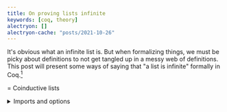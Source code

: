 ```yaml
---
title: On proving lists infinite
keywords: [coq, theory]
alectryon: []
alectryon-cache: "posts/2021-10-26"
---
```


It's obvious what an infinite list is. But when formalizing things,
we must be picky about definitions to not get tangled up in a messy
web of definitions.
This post will present some ways of saying that "a list is infinite"
formally in Coq.[^ziplist]

[^ziplist]: Which I've used recently in a proof that [there is no ZipList monad][ziplist].

[ziplist]: https://gist.github.com/Lysxia/b105bcb2f2ba835012476ab7fe37ae87

= Coinductive lists

<details class="code-details">
<summary>Imports and options</summary>
```alectryon
From Coq Require Import Arith Lia.

Set Primitive Projections.
Set Implicit Arguments.
Set Maximal Implicit Insertion.
Set Contextual Implicit.
```
</details>

First, define the type of lists.
Lists are made of `Cons` (`::`) and `Nil`. As it is a recursive type, we
also have to decide whether to make it *inductive*, so that only finite lists
can be constructed, or *coinductive*, so that lists might also be infinite
sequences of `Cons`. We start by introducing the type's *base functor*
`ColistF a _`, presenting the two list constructors without recursion.
We obtain the coinductive type `Colist a` as a fixed point of
`ColistF a : Type -> Type`.

```alectryon
Inductive ColistF (a : Type) (x : Type) :=
| Nil : ColistF a x
| Cons : a -> x -> ColistF a x
.

CoInductive Colist (a : Type) : Type :=
  Delay { force : ColistF a (Colist a) }.
```

Thus the type `Colist a` has a destructor
`force : Colist a -> ColistF a (Colist a)` (the final coalgebra of `ColistF a`)
and a constructor `Delay : ColistF a (Colist a) -> Colist a`.
This ceremony may look all mysterious if you're new to this; after living with
coinductive types for a while, you will assimilate their philosophy of
"*destructors* first"---unlike inductive types' "*constructors* first".

<details class="code-details">
<summary>Notation prep</summary>
```alectryon
Add Printing Constructor Colist.

Declare Scope colist_scope.
Delimit Scope colist_scope with colist.
Local Open Scope colist_scope.
```
</details>

Some familiar notations, `[]` for `Nil` and `::` for `Cons`.

```alectryon
Notation "'[' ']'" := Nil : colist_scope.
Notation "x :: xs" := (Cons x xs) : colist_scope.
```

== Some simple definitions

Recursive definitions involving lists mostly look as you would expect in
Coq as in any functional programming language,
but every output list is wrapped in an explicit `Delay`, and every input
list of a `match` is wrapped in a `force`. It's as if you were
handling lazy data structures in an eagerly evaluated programming language.
Coq is a pure and total language, so evaluation order doesn't
matter as much as in partial languages, but the operational semantics
is still careful to not reduce coinductive definitions unless they are
forced.

Here is the `map` function that any self-respecting type of list must provide.

```alectryon
CoFixpoint map {a b} (f : a -> b) (xs : Colist a) : Colist b := Delay
  match force xs with
  | [] => []
  | x :: xs => f x :: map f xs
  end.
```

Another example is the list `nats` of all natural numbers.
It relies on the more general definition of lists of numbers
greater than an arbitrary natural number `n`.

```alectryon
CoFixpoint nats_from (n : nat) : Colist nat := Delay
  (n :: nats_from (S n)).

Definition nats := nats_from 0.
```

Let's put that aside for now. We will be needing `map` and `nats` later.

= Never-ending lists

We will now say "infinite lists" in an informal you-know-what-I-mean sense,
as we explore different ways of making it more formal, which will
have their own names.

A list is infinite when it never ends with a `Nil`. But in constructive mathematics
we never say never---it's not even obvious how you could even say it in
this instance. A list is infinite when it, and its tails, always evaluate to a `Cons`.

A more "incremental" rephrasing of the above is that a list `xs` is infinite
when `xs` evaluates to a `Cons`, and its tail is also infinite. That definition
of infinite lists is recursive, so that you can "unfold" it iteratively to
establish that every tail evaluates to a `Cons`. But because it is recursive,
it's not *a priori* well-defined.

Let us forget about "is infinite" for a second, and talk more generally about
properties `P` that somehow subscribe to that definition: if `xs` satisfies
`P`, then `xs` evaluates to a `Cons`, and the tail of `xs` satisfies `P`. Let
us call such a `P` a *never-ending invariant*.

```alectryon
Definition Neverending_invariant {a} (P : Colist a -> Prop) : Prop :=
  forall xs, P xs -> exists x xs', force xs = Cons x xs' /\ P xs'.
```

The intuition is that if `xs` satisfies any never-ending invariant `P`,
then `xs` must be infinite. This leads to our first characterization of
infinite lists, "never-ending" lists.

= Never-ending: definition

A list is *never-ending* when it satisfies some never-ending invariant. 

```alectryon
Definition Neverending {a} (xs : Colist a) : Prop :=
  exists (P : Colist a -> Prop),
    Neverending_invariant P /\ P xs.
```

The key property that makes the notion of never-ending lists
useful is the following *unfolding lemma*:
a never-ending list is a `Cons`, and its tail is never-ending.

**Note: you can hover and click on the tactics in proof scripts
(`Proof. ... Qed.`) to see the intermediate proof states.**[^alectryon]

[^alectryon]: Plugging [Alectryon](https://plv.csail.mit.edu/blog/alectryon.html#alectryon).

```alectryon
Lemma unfold_Neverending {a} (xs : Colist a)
  : Neverending xs ->
    exists x xs',
      force xs = Cons x xs' /\ Neverending xs'.
Proof.
  intros NE.
  unfold Neverending in NE.
  destruct NE as [P [NE Hxs]].
  unfold Neverending_invariant in NE.
  apply NE in Hxs.
  destruct Hxs as [x [xs' [Hxs Hxs']]].
  exists x, xs'.
  split; [assumption | ].
  unfold Neverending.
  exists P.
  split; [ | assumption ].
  exact NE.
Qed.
```

Doesn't that lemma's statement remind you of `Neverending_invariant` above?

That lemma means exactly that the property of "being never-ending" is itself
a never-ending invariant!

```alectryon
Lemma Neverending_invariant_Neverending {a}
  : Neverending_invariant (Neverending (a := a)).
Proof.
  unfold Neverending. (* This goal looks funny -> *)
  exact (@unfold_Neverending a).
Qed.
```

The definition of `Neverending` makes it the *weakest
never-ending invariant*: all never-ending invariants imply `Neverending`.

```alectryon
Lemma Neverending_weakest {a} (P : Colist a -> Prop) (xs : Colist a)
  : Neverending_invariant P -> P xs -> Neverending xs.
Proof.
  intros INV H.
  unfold Neverending.
  exists P.
  split; assumption.
Qed.
```

This is actually an instance of a pretty general way of defining recursive
properties (and recursive types, by Curry-Howard) without using recursion.
You introduce a class of "invariants" identified by the recursive definition,
and then you pick the strongest or weakest one, depending on the situation
(inductive or coinductive).[^nu]

[^nu]: This is a generalization of the types
[`Mu` and `Nu`](https://hackage.haskell.org/package/data-fix-0.3.2/docs/Data-Fix.html#t:Nu)
as they are named in Haskell. This is also how the [paco](https://github.com/snu-sf/paco)
library defines coinductive propositions.

= Lists with too many elements

This next property is sufficient but not necessary: a list must be infinite
if it contains infinitely many distinct elements. While this sounds circular,
we care only about defining "infinite lists", and for that we can
leverage other "infinities" already lying around, like the natural numbers.
Note that an infinite list may not satisfy that property by repeating the same
finitely many elements (*e.g.*, `repeat 0`).

One way to show that a set is infinite is to exhibit an *injective* function
from the natural numbers (or any other infinite set): distinct elements are
mapped to distinct elements, or conversely, every image element has a unique
antecedent.

```alectryon
Definition injective {a b} (f : a -> b) : Prop :=
  forall x y, f x = f y -> x = y.
```

Now we need to tie those elements to a list, using the *membership relation*
`In`. That relation is defined inductively: an element `x` is in a list `xs` if
either `x` is the head of `xs` or `x` is in the tail of the list.

<details class="code-details">
<summary>Snip</summary>
```alectryon
Unset Elimination Schemes. (* Don't generate induction principles for us. *)
```
</details>

```alectryon
Inductive In {a : Type} (x : a) (xs : Colist a) : Prop :=
| In_split y ys : force xs = Cons y ys -> x = y \/ In x ys -> In x xs
.
```

<details class="code-details">
<summary>Snip</summary>
```alectryon
Lemma In_ind (a : Type) (x : a) (P : Colist a -> Prop)
    (H : forall xs (y : a) (ys : Colist a),
         force xs = y :: ys -> x = y \/ (In x ys /\ P ys) -> P xs)
  : forall xs, In x xs -> P xs.
Proof.
  fix SELF 2; intros xs [].
  eapply H; eauto.
  destruct H1; [ left | right ]; auto.
Qed.

Lemma not_In_Nil {a} (x : a) xs : force xs = [] -> In x xs -> False.
Proof.
  intros ? []; congruence.
Qed.
#[global] Hint Resolve not_In_Nil : core.
```
</details>

Naturally, an element cannot be in an empty list. Two distinct elements
cannot be in a list of length one. And so on. So if we can prove that
infinitely many elements are in a list, then the list must be infinite.
Let us call this property "surnumerable", since it means that
we can enumerate a subset of its elements.

== Surnumerability: definition

A list `xs` is *surnumerable* if there is some injective function
`f : nat -> a` such that `f i` is in `xs` for all `i`.

```alectryon
Definition Surnumerable {a} (xs : Colist a) : Prop :=
  exists f : nat -> a,
    injective f /\ forall i, In (f i) xs.
```

== `Surnumerable` implies `Neverending`

A simple approach is to prove that `Surnumerable` is a never-ending invariant,
but that requires decidable equality on `a`.
A more general solution considers the invariant satisfied by lists `xs`
such that `Surnumerable (ys ++ xs)` for some finite `ys`.
The pigeonhole reasoning for that proof seems challenging,
so I haven't done it myself.

```alectryon
Theorem Surnumerable_Neverending {a} (xs : Colist a)
  : Surnumerable xs -> Neverending xs.
Proof.
  (* Exercise for the reader. *)
Abort.
```

Injectivity is not very "constructive", you have to use a lot of tricks to
recover useful information from it.
In a proof that surnumerability implies never-ending-ness,
a big part of it is to prove that surnumerability of a list `Cons x xs`
implies (more or less) surnumerability of its tail `xs`.
In other words, given `f` which describes an infinite set of elements in
`Cons x xs`, and we must construct a new `f2` which describes an infinite
set of elements all in `xs`.
The challenge is thus to "remove" the head `x` from the given injective
function---if `x` occurs at all in `f`.
This would be easier if we had a pseudo-inverse function to point to its
antecedent by `f`. The existence of a pseudo-inverse is equivalent
to injectivity classically, but it is stronger constructively.
In category theory, a function `f` with a pseudo-inverse is called a
[*split mono(morphism)*](https://ncatlab.org/nlab/show/split+monomorphism).

```alectryon
Definition splitmono {a b} (f : a -> b) : Prop :=
  exists g : b -> a, forall x, g (f x) = x.
```

We obtain a variant of `Surnumerable` using `splitmono` instead of `injective`.

```alectryon
Definition SplitSurnumerable {a} (xs : Colist a) : Prop :=
  exists (f : nat -> a),
    splitmono f /\ forall i, In (f i) xs.
```

The pseudo-inverse makes the proof of never-ending-ness much simpler.

```alectryon
Theorem SplitSurnumerable_Neverending {a} (xs : Colist a)
  : SplitSurnumerable xs -> Neverending xs.
Proof.
  intros PN. unfold SplitSurnumerable in PN.
  destruct PN as (f & Hf & Hincl).
  unfold Neverending.
  (* Here is the never-ending invariant. *)
  exists (fun xs => exists n, forall i, n <= i -> In (f i) xs).
  split.
  - unfold Neverending_invariant.
    intros xs_ [n Hn].
    destruct (force xs_) as [ | x xs'] eqn:Hforce.
    + exfalso. eauto using not_In_Nil.
    + exists x, xs'; split; [ auto | ].
      destruct Hf as [g Hf].
      exists (max n (S (g x))).
      intros i Hi.
      specialize (Hn i (Nat.max_lub_l _ _ _ Hi)).
      destruct Hn.
      rewrite H in Hforce; inversion Hforce; subst; clear Hforce.
      destruct H0.
      * exfalso. rewrite <- H0 in Hi. rewrite Hf in Hi. lia.
      * assumption.
  - exists 0. auto.
Qed.
```

Surnumerability may be easier to prove than never-ending-ness
in some situations. A proof that a list is never-ending essentially "walks
through" the evaluation of the list, but in certain situations the list
might be too abstract to inspect, for example when reasoning by
parametricity,[^param] and we can only prove the membership of individual
elements one by one.

[^param]: Like in the [no-ziplist-monad proof][ziplist].

= Enumerability

Our last idea is that infinite lists (with element type `a`) are in bijection
with functions `nat -> a`. So we can show that a list is infinite by proving
that it corresponds to a function `nat -> a` via such a bijection.
We shall use the obvious bijection that sends `f` to `map f nats`---and
conversely sends an infinite list `xs` to a function `index xs : nat -> a`.
We will thus say that a list `xs` is *enumerable* if it can be written as
`map f nats` for some `f`.

== Equality of colists

Before we can state the equation `xs = map f nats`, we must choose a notion of
equality. One can be readily obtained via the following coinductive relation,
which corresponds to the *relational interpretation* of the type `Colist`
*à la Reynolds*.[^prev] It interprets the type constructor `Colist : Type -> Type`
as a relation transformer `RColist : (a -> b -> Prop) -> (Colist a -> Colist b -> Prop)`,
which can be specialized to an equivalence relation `RColist eq`;
we will write it in infix notation as `==` in the rest of the post.

[^prev]: See also [my previous post](./2021-10-20-initial-final-free-monad.html#types-as-relations).

```alectryon
Inductive RColistF {a b} (r : a -> b -> Prop) xa xb (rx : xa -> xb -> Prop) : ColistF a xa -> ColistF b xb -> Prop :=
| RNil : RColistF r rx [] []
| RCons x xs y ys : r x y -> rx xs ys -> RColistF r rx (Cons x xs) (Cons y ys)
.

CoInductive RColist {a b} (r : a -> b -> Prop) (xs : Colist a) (ys : Colist b) : Prop :=
  RDelay { Rforce : RColistF r (RColist r) (force xs) (force ys) }.

Notation "x == y" := (RColist eq x y) (at level 70) : colist_scope.
```

== Enumerability: definition

We can now say formally that `xs` is *enumerable* by `f` if `xs == map f nats`.

```alectryon
Definition Enumerable_by {a} (f : nat -> a) (xs : Colist a) : Prop :=
  xs == map f nats.

Definition Enumerable {a} (xs : Colist a) : Prop :=
  exists f, Enumerable_by f xs.
```

As mentioned earlier, the equation `xs == map f nats` exercises one half of the
bijection between infinite lists and functions on `nat`. Formalizing the other
half takes more work, and it will actually let us prove that `Neverending`
implies `Enumerable`.

= `Neverending` implies `Enumerable`

Essentially, we need to define an indexing function `index : Colist a -> nat -> a`.
However, this is only well-defined for infinite lists. A better type
will be a dependent type `index : forall (xs : Colist a), Neverending xs -> nat -> a`,
where the input list `xs` must be never-ending.

Start with a naive definition having the simpler type, which
handles partiality with a default value:

```alectryon
Fixpoint index_def {a} (def : a) (xs : Colist a) (i : nat) : a :=
  match force xs, i with
  | Cons x _, O => x
  | Cons _ xs, S i => index_def def xs i
  | Nil, _ => def
  end.
```

Given a never-ending list, we are able to extract an arbitrary value as
a default---which will be passed to `index_def` but never actually be used.
It takes a bit of dependently typed programming, which we dispatch with
tactics. And since we don't actually care about the result we can keep
the definition opaque with `Qed` (instead of `Defined`).

```alectryon
Definition head_NE {a} (xs : Colist a) (NE : Neverending xs) : a.
Proof.
  destruct (force xs) as [ | x xs' ] eqn:Hxs.
  - exfalso. apply unfold_Neverending in NE. destruct NE as [? [? []]]. congruence.
  - exact x.
Qed.
```

Combining `index_def` and `head_NE`, we obtain our `index` function.

```alectryon
Definition index {a} (xs : Colist a) (NE : Neverending xs) (i : nat) : a :=
  index_def (head_NE NE) xs i.
```

The remaining code in this post proves that a never-ending list `xs` is enumerated by `index xs`.

This first easy lemma says that `index_def` doesn't depend on the default value
if the list is never-ending.

```alectryon
Lemma index_def_Neverending {a} (def def' : a) (xs : Colist a) (i : nat)
  : Neverending xs -> index_def def xs i = index_def def' xs i.
Proof.
  revert xs; induction i; intros * NE; cbn.
  all: apply unfold_Neverending in NE.
  all: destruct NE as [x [xs' [Hxs NE]]]. 
  all: rewrite Hxs.
  all: auto.
Qed.
```

The next lemma does the heavy lifting, constructing an "equality invariant"
(or "bisimulation") that must hold between all respective tails of `xs` and
`map (index xs) nats`, which then implies `==`.

Note that instead of `index xs`, we actually write `index NE` where `NE` is
a proof of `Neverending xs`, since `index` requires that argument, and `xs`
can be deduced from `NE`'s type.

```alectryon
Lemma Neverending_Enumerable_ {a} (xs : Colist a) (NE : Neverending xs) (f : nat -> a) (n : nat)
  : (forall i, f (n+i) = index NE i) ->
    xs == map f (nats_from n).
Proof.
  revert xs NE n; cofix SELF; intros * Hf.
  constructor.
  assert (NE' := NE).
  apply unfold_Neverending in NE'.
  destruct NE' as [x [xs' [Hxs NE']]].
  rewrite Hxs; cbn.
  constructor.
  - specialize (Hf 0).
    cbn in Hf. rewrite Nat.add_0_r, Hxs in Hf. auto.
  - apply SELF with (NE := NE'); clear SELF.
    intros i. specialize (Hf (S i)).
    cbn in Hf. rewrite Nat.add_succ_r, Hxs in Hf.
    cbn; rewrite Hf. unfold index.
    apply index_def_Neverending. auto.
Qed.
```

Here's the final result. A never-ending list `xs` is enumerated by `index xs`.

```alectryon
Theorem Neverending_Enumerable_by {a} (xs : Colist a) (NE : Neverending xs)
  : Enumerable_by (index NE) xs.
Proof.
  unfold Enumerable_by, nats.
  apply Neverending_Enumerable_ with (NE0 := NE) (n := 0).
  reflexivity.
Qed.
```

We can repackage the theorem to hide the enumeration function,
more closely matching the English sentence "never-ending-ness implies
enumerability".

```alectryon
Corollary Neverending_Enumerable {a} (xs : Colist a)
  : Neverending xs -> Enumerable xs.
Proof.
  intros NE; eexists; apply Neverending_Enumerable_by with (NE0 := NE).
Qed.
```

The converse holds this time. The main insight behind the proof is that the
property "`xs == map f (nats_from n)` for some `n`" is a never-ending
invariant.

```alectryon
Theorem Enumerable_Neverending {a} (xs : Colist a)
  : Enumerable xs -> Neverending xs.
Proof.
  unfold Enumerable, Enumerable_by. intros [f EB].
  unfold Neverending.
  exists (fun xs => exists n, xs == map f (nats_from n)).
  split.
  - unfold Neverending_invariant. intros xs_ [n EB_].
    destruct EB_ as [EB_]. cbn in EB_. inversion EB_; subst.
    exists (f n), xs0. split; [ auto | ].
    exists (S n). assumption.
  - exists 0; assumption.
Qed.
```

== Reasoning with enumerability

I think `Neverending` is the most intuitive characterization of infinite lists,
but `Enumerable` can be easier to use.
To illustrate the point, let us examine a minimized version of my use case.

Consider an arbitrary function from lists of lists to lists:
`join : Colist (Colist a) -> Colist a`.

Try to formalize the statement

<blockquote>
When `join` is applied to a square matrix, *i.e.*, a list
of lists all of the same length, it computes the diagonal.
</blockquote>

(NB: An infinite list of infinite lists is considered a square.)

The literal approach is to introduce two functions `length` (in the
extended naturals) and `diagonal`, so we can translate the above sentence as
follows:

```coq
forall (xs : Colist (Colist a)),
  (forall row, In row xs -> length row = length xs) ->
  join xs == diagonal xs. 
```

However, this is unwieldly because the definition of `diagonal` is not
completely trivial. One will have to prove quite a few propositions about
`diagonal` in order to effectively reason about it.

A more parsimonious solution relies on the idea that the "diagonal" is simple
to define on functions `f : b -> b -> a`, as `diagonal f := fun x => f x x`.
That leads to the following translation:

```coq
forall (f : b -> b -> a) (xs : Colist b),
  join (map (fun x => map (f x) xs) xs) = map (fun x => f x x) xs
```

It takes a bit of squinting to recognize the original idea, but the upside
is that this is now a purely equational fact, without side conditions.

Rather than constrain a general list of lists to be a square,
we generate squares from a binary function `f : b -> b -> a` and a list `xs : Colist b`
representing the "sides" of the square, containing "coordinates" along one axis.
In particular, we can use `xs := nats` as the side of an "infinite square",
and `nats` arises readily from `Enumerable` lists.
Any square can be extensionally rewritten in that way.
This theorem requires no ad-hoc definition like a separate `diagonal` function,
and instead we can immediately use general facts about `map` both to prove and to use
such a theorem.

---

- **Surnumerable**: the list contains infinitely many distinct elements
  (two versions, based on classical injections and split monos).
- **Never-ending**: the list never terminates with `Nil`---always evaluates to `Cons`. 
- **Enumerable**: the list identifies with some function on `nat`.

```alectryon
Print SplitSurnumerable.
(*      ⇓      *)
Print Surnumerable.
(*      ⇓      *)
Print Neverending.
(*      ⇕      *)
Print Enumerable.
```

---

Can you think of other characterizations of infinite lists?
